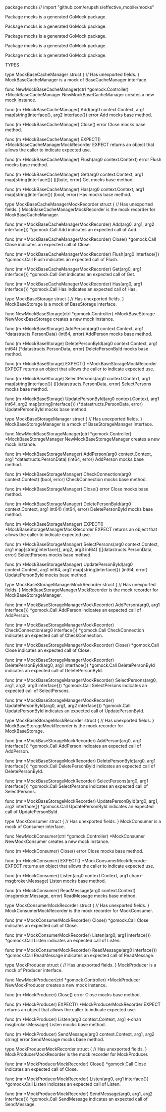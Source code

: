 package mocks // import "github.com/erupshis/effective_mobile/mocks"

Package mocks is a generated GoMock package.

Package mocks is a generated GoMock package.

Package mocks is a generated GoMock package.

Package mocks is a generated GoMock package.

Package mocks is a generated GoMock package.

TYPES

type MockBaseCacheManager struct {
	// Has unexported fields.
}
    MockBaseCacheManager is a mock of BaseCacheManager interface.

func NewMockBaseCacheManager(ctrl *gomock.Controller) *MockBaseCacheManager
    NewMockBaseCacheManager creates a new mock instance.

func (m *MockBaseCacheManager) Add(arg0 context.Context, arg1 map[string]interface{}, arg2 interface{}) error
    Add mocks base method.

func (m *MockBaseCacheManager) Close() error
    Close mocks base method.

func (m *MockBaseCacheManager) EXPECT() *MockBaseCacheManagerMockRecorder
    EXPECT returns an object that allows the caller to indicate expected use.

func (m *MockBaseCacheManager) Flush(arg0 context.Context) error
    Flush mocks base method.

func (m *MockBaseCacheManager) Get(arg0 context.Context, arg1 map[string]interface{}) ([]byte, error)
    Get mocks base method.

func (m *MockBaseCacheManager) Has(arg0 context.Context, arg1 map[string]interface{}) (bool, error)
    Has mocks base method.

type MockBaseCacheManagerMockRecorder struct {
	// Has unexported fields.
}
    MockBaseCacheManagerMockRecorder is the mock recorder for
    MockBaseCacheManager.

func (mr *MockBaseCacheManagerMockRecorder) Add(arg0, arg1, arg2 interface{}) *gomock.Call
    Add indicates an expected call of Add.

func (mr *MockBaseCacheManagerMockRecorder) Close() *gomock.Call
    Close indicates an expected call of Close.

func (mr *MockBaseCacheManagerMockRecorder) Flush(arg0 interface{}) *gomock.Call
    Flush indicates an expected call of Flush.

func (mr *MockBaseCacheManagerMockRecorder) Get(arg0, arg1 interface{}) *gomock.Call
    Get indicates an expected call of Get.

func (mr *MockBaseCacheManagerMockRecorder) Has(arg0, arg1 interface{}) *gomock.Call
    Has indicates an expected call of Has.

type MockBaseStorage struct {
	// Has unexported fields.
}
    MockBaseStorage is a mock of BaseStorage interface.

func NewMockBaseStorage(ctrl *gomock.Controller) *MockBaseStorage
    NewMockBaseStorage creates a new mock instance.

func (m *MockBaseStorage) AddPerson(arg0 context.Context, arg1 *datastructs.PersonData) (int64, error)
    AddPerson mocks base method.

func (m *MockBaseStorage) DeletePersonById(arg0 context.Context, arg1 int64) (*datastructs.PersonData, error)
    DeletePersonById mocks base method.

func (m *MockBaseStorage) EXPECT() *MockBaseStorageMockRecorder
    EXPECT returns an object that allows the caller to indicate expected use.

func (m *MockBaseStorage) SelectPersons(arg0 context.Context, arg1 map[string]interface{}) ([]datastructs.PersonData, error)
    SelectPersons mocks base method.

func (m *MockBaseStorage) UpdatePersonById(arg0 context.Context, arg1 int64, arg2 map[string]interface{}) (*datastructs.PersonData, error)
    UpdatePersonById mocks base method.

type MockBaseStorageManager struct {
	// Has unexported fields.
}
    MockBaseStorageManager is a mock of BaseStorageManager interface.

func NewMockBaseStorageManager(ctrl *gomock.Controller) *MockBaseStorageManager
    NewMockBaseStorageManager creates a new mock instance.

func (m *MockBaseStorageManager) AddPerson(arg0 context.Context, arg1 *datastructs.PersonData) (int64, error)
    AddPerson mocks base method.

func (m *MockBaseStorageManager) CheckConnection(arg0 context.Context) (bool, error)
    CheckConnection mocks base method.

func (m *MockBaseStorageManager) Close() error
    Close mocks base method.

func (m *MockBaseStorageManager) DeletePersonById(arg0 context.Context, arg1 int64) (int64, error)
    DeletePersonById mocks base method.

func (m *MockBaseStorageManager) EXPECT() *MockBaseStorageManagerMockRecorder
    EXPECT returns an object that allows the caller to indicate expected use.

func (m *MockBaseStorageManager) SelectPersons(arg0 context.Context, arg1 map[string]interface{}, arg2, arg3 int64) ([]datastructs.PersonData, error)
    SelectPersons mocks base method.

func (m *MockBaseStorageManager) UpdatePersonById(arg0 context.Context, arg1 int64, arg2 map[string]interface{}) (int64, error)
    UpdatePersonById mocks base method.

type MockBaseStorageManagerMockRecorder struct {
	// Has unexported fields.
}
    MockBaseStorageManagerMockRecorder is the mock recorder for
    MockBaseStorageManager.

func (mr *MockBaseStorageManagerMockRecorder) AddPerson(arg0, arg1 interface{}) *gomock.Call
    AddPerson indicates an expected call of AddPerson.

func (mr *MockBaseStorageManagerMockRecorder) CheckConnection(arg0 interface{}) *gomock.Call
    CheckConnection indicates an expected call of CheckConnection.

func (mr *MockBaseStorageManagerMockRecorder) Close() *gomock.Call
    Close indicates an expected call of Close.

func (mr *MockBaseStorageManagerMockRecorder) DeletePersonById(arg0, arg1 interface{}) *gomock.Call
    DeletePersonById indicates an expected call of DeletePersonById.

func (mr *MockBaseStorageManagerMockRecorder) SelectPersons(arg0, arg1, arg2, arg3 interface{}) *gomock.Call
    SelectPersons indicates an expected call of SelectPersons.

func (mr *MockBaseStorageManagerMockRecorder) UpdatePersonById(arg0, arg1, arg2 interface{}) *gomock.Call
    UpdatePersonById indicates an expected call of UpdatePersonById.

type MockBaseStorageMockRecorder struct {
	// Has unexported fields.
}
    MockBaseStorageMockRecorder is the mock recorder for MockBaseStorage.

func (mr *MockBaseStorageMockRecorder) AddPerson(arg0, arg1 interface{}) *gomock.Call
    AddPerson indicates an expected call of AddPerson.

func (mr *MockBaseStorageMockRecorder) DeletePersonById(arg0, arg1 interface{}) *gomock.Call
    DeletePersonById indicates an expected call of DeletePersonById.

func (mr *MockBaseStorageMockRecorder) SelectPersons(arg0, arg1 interface{}) *gomock.Call
    SelectPersons indicates an expected call of SelectPersons.

func (mr *MockBaseStorageMockRecorder) UpdatePersonById(arg0, arg1, arg2 interface{}) *gomock.Call
    UpdatePersonById indicates an expected call of UpdatePersonById.

type MockConsumer struct {
	// Has unexported fields.
}
    MockConsumer is a mock of Consumer interface.

func NewMockConsumer(ctrl *gomock.Controller) *MockConsumer
    NewMockConsumer creates a new mock instance.

func (m *MockConsumer) Close() error
    Close mocks base method.

func (m *MockConsumer) EXPECT() *MockConsumerMockRecorder
    EXPECT returns an object that allows the caller to indicate expected use.

func (m *MockConsumer) Listen(arg0 context.Context, arg1 chan<- msgbroker.Message)
    Listen mocks base method.

func (m *MockConsumer) ReadMessage(arg0 context.Context) (msgbroker.Message, error)
    ReadMessage mocks base method.

type MockConsumerMockRecorder struct {
	// Has unexported fields.
}
    MockConsumerMockRecorder is the mock recorder for MockConsumer.

func (mr *MockConsumerMockRecorder) Close() *gomock.Call
    Close indicates an expected call of Close.

func (mr *MockConsumerMockRecorder) Listen(arg0, arg1 interface{}) *gomock.Call
    Listen indicates an expected call of Listen.

func (mr *MockConsumerMockRecorder) ReadMessage(arg0 interface{}) *gomock.Call
    ReadMessage indicates an expected call of ReadMessage.

type MockProducer struct {
	// Has unexported fields.
}
    MockProducer is a mock of Producer interface.

func NewMockProducer(ctrl *gomock.Controller) *MockProducer
    NewMockProducer creates a new mock instance.

func (m *MockProducer) Close() error
    Close mocks base method.

func (m *MockProducer) EXPECT() *MockProducerMockRecorder
    EXPECT returns an object that allows the caller to indicate expected use.

func (m *MockProducer) Listen(arg0 context.Context, arg1 <-chan msgbroker.Message)
    Listen mocks base method.

func (m *MockProducer) SendMessage(arg0 context.Context, arg1, arg2 string) error
    SendMessage mocks base method.

type MockProducerMockRecorder struct {
	// Has unexported fields.
}
    MockProducerMockRecorder is the mock recorder for MockProducer.

func (mr *MockProducerMockRecorder) Close() *gomock.Call
    Close indicates an expected call of Close.

func (mr *MockProducerMockRecorder) Listen(arg0, arg1 interface{}) *gomock.Call
    Listen indicates an expected call of Listen.

func (mr *MockProducerMockRecorder) SendMessage(arg0, arg1, arg2 interface{}) *gomock.Call
    SendMessage indicates an expected call of SendMessage.

